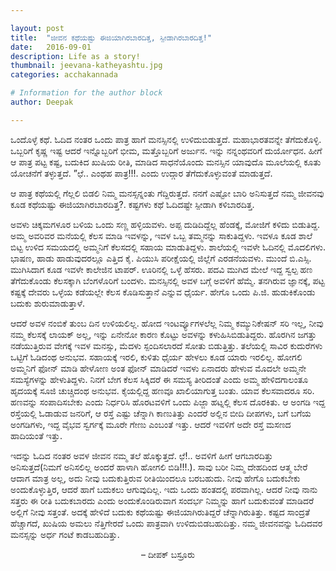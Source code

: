```yaml
---

layout: post
title:  "ಜೀವನ ಕಥೆಯಷ್ಟು ಈಜಿಯಾಗಿರಬಾರದಿತ್ತ, ಸ್ಪೀಡಾಗಿರಬಾರದಿತ್ತ!"
date:   2016-09-01
description: Life as a story!
thumbnail: jeevana-katheyashtu.jpg 
categories: acchakannada

# Information for the author block
author: Deepak

---
```

ಒಂದೊಳ್ಳೆ ಕಥೆ. ಓದಿದ ನಂತರ ಒಂದು ಪಾತ್ರ ಹಾಗೆ ಮನಸ್ಸಿನಲ್ಲಿ ಉಳಿದುಬಿಡುತ್ತದೆ. ಮಹಾಭಾರತವನ್ನೇ ತೆಗೆದುಕೊಳ್ಳಿ. ಒಬ್ಬರಿಗೆ ಕೃಷ್ಣ ಇಷ್ಟ ಆದರೆ ಇನ್ನೊಬ್ಬರಿಗೆ ಭೀಮ, ಮತ್ತೊಬ್ಬರಿಗೆ ಅರ್ಜುನ. ಇನ್ನು ನನ್ನಂಥವರಿಗೆ ದುರ್ಯೋಧನ. ಹೀಗೆ ಆ ಪಾತ್ರ ಪಟ್ಟ ಕಷ್ಟ, ಬದುಕಿದ ಖುಷಿಯ ರೀತಿ, ಮಾಡಿದ ಸಾಧನೆಯೊಂದು ಮನಸ್ಸಿನ ಯಾವುದೊ ಮೂಲೆಯಲ್ಲಿ ಕೂತು ಯೋಚನೆಗೆ ತಳ್ಳುತ್ತದೆ. ”ಛೆ.. ಎಂಥಹ ಪಾತ್ರ!!!. ಎಂದು ಉದ್ಗಾರ ತೆಗೆದುಕೊಳ್ಳುವಂತೆ ಮಾಡುತ್ತದೆ.<!--more-->

ಆ ಪಾತ್ರ ಕಥೆಯಲ್ಲಿ ಗೆಲ್ಲಲಿ ಬಿಡಲಿ ನಿಮ್ಮ ಮನಸ್ಸನ್ನಂತು ಗೆದ್ದಿರುತ್ತದೆ. ನನಗೆ ಎಷ್ಟೋ ಬಾರಿ ಅನಿಸುತ್ತದೆ ನಮ್ಮ ಜೀವನವು ಕೂಡ ಕಥೆಯಷ್ಟು ಈಜಿಯಾಗಿರಬಾರದಿತ್ತ?. ಕಷ್ಟಗಳು ಕಥೆ ಓದಿದಷ್ಟೇ ಸ್ಪೀಡಾಗಿ ಕಳಿಬಾರದಿತ್ತ.

ಅವಳು ಚಿಕ್ಕಮಗಳೂರ ಬಳಿಯ ಒಂದು ಸಣ್ಣ ಹಳ್ಳಿಯವಳು. ಅಪ್ಪ ದುಡಿದಿದ್ದೆಲ್ಲ ಹೆಂಡಕ್ಕೆ, ಮೋಜಿಗೆ ಕಳಿದು ಬಿಡುತಿದ್ದ. ಅಮ್ಮ ಅವರಿವರ ಮನೆಯಲ್ಲಿ ಕೆಲಸ ಮಾಡಿ ಇವಳನ್ನು, ಇವಳ ಒಬ್ಬ ತಮ್ಮನನ್ನು ಸಾಕುತಿದ್ದಳು. ಇವಳೂ ಕೂಡ ಶಾಲೆ ಬಿಟ್ಟ ಉಳಿದ ಸಮಯದಲ್ಲಿ ಅಮ್ಮನಿಗೆ ಕೆಲಸದಲ್ಲಿ ಸಹಾಯ ಮಾಡುತಿದ್ದಳು. ಶಾಲೆಯಲ್ಲಿ ಇವಳೇ ಓದಿನಲ್ಲಿ ಮೊದಲಿಗಳು. ಭಾಷಣ, ಹಾಡು ಹಾಡುವುದರಲ್ಲೂ ಎತ್ತಿದ ಕೈ. ಪಿಯುಸಿ ಪರೀಕ್ಷೆಯಲ್ಲಿ ಜಿಲ್ಲೆಗೆ ಎರಡನೆಯವಳು. ಮುಂದೆ ಬಿ.ಎಸ್ಸಿ. ಮುಗಿಸಿದಾಗ ಕೂಡ ಇವಳೇ ಕಾಲೇಜಿನ ಟಾಪರ್. ಊರಿನಲ್ಲಿ ಒಳ್ಳೆ ಹೆಸರು. ಪದವಿ ಮುಗಿದ ಮೇಲೆ ಇದ್ದ ಸ್ವಲ್ಪ ಹಣ ತೆಗೆದುಕೊಂಡು ಕೆಲಸಕ್ಕಾಗಿ ಬೆಂಗಳೊರಿಗೆ ಬಂದಳು. ಮನಸ್ಸಿನಲ್ಲಿ ಅವಳ ಬಗ್ಗೆ ಅವಳಿಗೆ ಹೆಮ್ಮೆ. ತನಗಿರುವ ಜ್ಞಾನಕ್ಕೆ, ಪಟ್ಟ ಕಷ್ಟಕ್ಕೆ ದೇವರು ಒಳ್ಳೆಯ ಕಡೆಯಲ್ಲೇ ಕೆಲಸ ಕೊಡಿಸುತ್ತಾನೆ ಎನ್ನುವ ಧೈರ್ಯ. ಹೇಗೊ ಒಂದು ಪಿ.ಜಿ. ಹುಡುಕಿಕೊಂಡು ಬದುಕು ಶುರುಮಾಡುತ್ತಾಳೆ.

ಆದರೆ ಅವಳ ನಂಬಿಕೆ ತುಂಬ ದಿನ ಉಳಿಯಲಿಲ್ಲ. ಹೋದ ಇಂಟರ್ವ್ಯೂಗಳಲೆಲ್ಲ ನಿಮ್ಮ ಕಮ್ಯುನಿಕೇಷನ್ ಸರಿ ಇಲ್ಲ, ನೀವು ನಮ್ಮ ಕೆಲಸಕ್ಕೆ ಲಾಯಕ್ ಅಲ್ಲ, ಇನ್ನು ಏನೇನೋ ಕಾರಣ ಕೊಟ್ಟು ಅವಳನ್ನು ಕಳುಹಿಸಿಬಿಡುತಿದ್ದರು. ಹೊರಗಿನ ಜಗತ್ತು ನಡೆಯುತ್ತಿರುವ ವೇಗಕ್ಕೆ ಇವಳ ಮನಸ್ಸು, ಮೆದಳು ಸ್ಪಂದಿಸಲಾರದೆ ಸೋತು ಬಿಡುತ್ತಿತ್ತು. ತಲೆಯಲ್ಲಿ ಸಾವಿರ ಕುದುರೆಗಳು ಒಟ್ಟಿಗೆ ಓಡಿದಂಥ ಅನುಭವ. ಸಹಾಯಕ್ಕೆ ಇರಲಿ, ಕುಳಿತು ಧೈರ್ಯ ಹೇಳಲು ಕೂಡ ಯಾರು ಇರಲಿಲ್ಲ. ಹೋಗಲಿ ಅಮ್ಮನಿಗೆ ಫೋನ್ ಮಾಡಿ ಹೇಳೋಣ ಅಂತ ಫೋನ್ ಮಾಡಿದರೆ ಇವಳು ಏನಾದರು ಹೇಳುವ ಮೊದಲೇ ಅಮ್ಮನೇ ಸಮಸ್ಯೆಗಳನ್ನು ಹೇಳುತಿದ್ದಳು. ನಿನಗೆ ಬೇಗ ಕೆಲಸ ಸಿಕ್ಕಿದರೆ ಈ ಸಮಸ್ಯ ತೀರಿದಂತೆ ಎಂದು ಅಮ್ಮ ಹೇಳಿದಗಾಲಂತೂ ಹೃದಯಕ್ಕೆ ಸೂಜಿ ಚುಚ್ಚಿದಂಥ ಅನುಭವ. ಕೈಯಲ್ಲಿದ್ದ ಹಣವೂ ಖಾಲಿಯಾಗುತ್ತ ಬಂತು. ಯಾವ ಕೆಲಸವಾದರೂ ಸರಿ. ಹಣವನ್ನು ಸಂಪಾದಿಸಬೇಕು ಎಂದು ನಿರ್ಧರಿಸಿ ಹೊರಟವಳಿಗೆ ಒಂದು ಪಿಜ್ಜಾ ಹಟ್ನಲ್ಲಿ ಕೆಲಸ ದೊರಕಿತು. ಆ ಅಂಗಡಿ ಇದ್ದ ರಸ್ತೆಯಲ್ಲಿ ಓಡಾಡುವ ಜನರಿಗೆ, ಆ ರಸ್ತೆ ಎಷ್ಟು ಚೆನ್ನಾಗಿ ಕಾಣುತಿತ್ತು ಎಂದರೆ ಅಲ್ಲಿನ ಬೀದಿ ದೀಪಗಳು, ಬಗೆ ಬಗೆಯ ಅಂಗಡಿಗಳು, ಇದ್ದ ವೈಭವ ಸ್ವರ್ಗಕ್ಕೆ ಮೂರೇ ಗೇಣು ಎಂಬಂತೆ ಇತ್ತು. ಆದರೆ ಇವಳಿಗೆ ಅದೇ ರಸ್ತೆ ಮಸಣದ ಹಾದಿಯಂತೆ ಇತ್ತು.

ಇದನ್ನು ಓದಿದ ನಂತರ ಅವಳ ಜೀವನ ನಮ್ಮ ತಲೆ ಹೊಕ್ಕುತ್ತದೆ. ಛೆ!.. ಅವಳಿಗೆ ಹೀಗೆ ಆಗಬಾರದಿತ್ತು ಅನಿಸುತ್ತದೆ(ನಿಮಗೆ ಅನಿಸಲಿಲ್ಲ ಅಂದರೆ ಹಾಳಾಗಿ ಹೋಗಲಿ ಬಿಡಿ!!!.). ಸಾವು ಬರೀ ನಿಮ್ಮ ದೇಹದಿಂದ ಆತ್ಮ ಬೇರೆ ಆದಾಗ ಮಾತ್ರ ಅಲ್ಲ, ಅದು ನೀವು ಬದುಕುತ್ತಿರುವ ರೀತಿಯಿಂದಲೂ ಬರಬಹುದು. ನೀವು ಹೇಗೊ ಬದುಕಬೇಕು ಅಂದುಕೊಳ್ಳುತ್ತಿರ, ಆದರೆ ಹಾಗೆ ಬದುಕಲು ಆಗುವುದಿಲ್ಲ. ಇದು ಒಂದು ಹಂತದಲ್ಲಿ ಪರವಾಗಿಲ್ಲ. ಆದರೆ ನೀವು ನಾನು ಸತ್ತರು ಈ ರೀತಿ ಬದುಕಬಾರದು ಎಂದು ಅಂದುಕೊಂಡಿರುವಾಗ ಸಂದರ್ಭ ನಿಮ್ಮನ್ನು ಹಾಗೆ ಬದುಕುವಂತೆ ಮಾಡಿದರೆ ಅಲ್ಲಿಗೆ ನೀವು ಸತ್ತಂತೆ. ಅದಕ್ಕೆ ಹೇಳಿದೆ ಬದುಕು ಕಥೆಯಷ್ಟು ಈಜಿಯಾಗಿರುತಿದ್ದರೆ ಚೆನ್ನಾಗಿರುತಿತ್ತು. ಕಷ್ಟದ ಸಾಂದ್ರತೆ ಹೆಚ್ಚಾಗದೆ, ಖುಷಿಯ ಅಮಲು ನೆತ್ತಿಗೇರದೆ ಒಂದು ಪಾತ್ರವಾಗಿ ಉಳಿದುಬಿಡಬಹುದಿತ್ತು. ನಮ್ಮ ಜೀವನವನ್ನು ಓದಿದವರ ಮನಸ್ಸನ್ನು ಅರ್ಧ ಗಂಟೆ ಕಾಡಬಹುದಿತ್ತು.

<p align="center">– ದೀಪಕ್ ಬಸ್ರೂರು</p>
